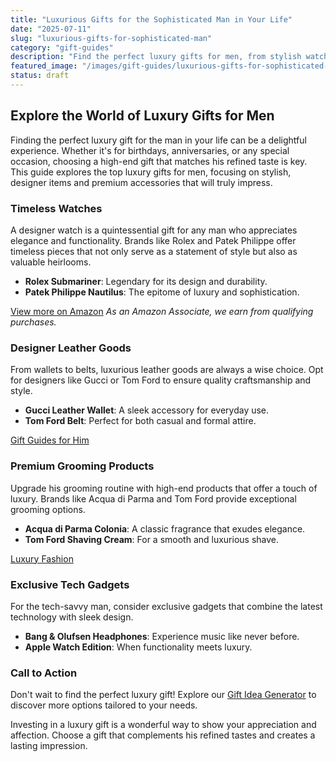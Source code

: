 ```yaml
---
title: "Luxurious Gifts for the Sophisticated Man in Your Life"
date: "2025-07-11"
slug: "luxurious-gifts-for-sophisticated-man"
category: "gift-guides"
description: "Find the perfect luxury gifts for men, from stylish watches to premium grooming products. Great for birthdays and special occasions!"
featured_image: "/images/gift-guides/luxurious-gifts-for-sophisticated-man/banner.webp"
status: draft
---
```


## Explore the World of Luxury Gifts for Men

Finding the perfect luxury gift for the man in your life can be a delightful experience. Whether it's for birthdays, anniversaries, or any special occasion, choosing a high-end gift that matches his refined taste is key. This guide explores the top luxury gifts for men, focusing on stylish, designer items and premium accessories that will truly impress.

### Timeless Watches

A designer watch is a quintessential gift for any man who appreciates elegance and functionality. Brands like Rolex and Patek Philippe offer timeless pieces that not only serve as a statement of style but also as valuable heirlooms.

- **Rolex Submariner**: Legendary for its design and durability.
- **Patek Philippe Nautilus**: The epitome of luxury and sophistication.

[View more on Amazon](https://www.amazon.com/s?k=luxury+watches+men&tag=bright-gift-20) *As an Amazon Associate, we earn from qualifying purchases.*

### Designer Leather Goods

From wallets to belts, luxurious leather goods are always a wise choice. Opt for designers like Gucci or Tom Ford to ensure quality craftsmanship and style.

- **Gucci Leather Wallet**: A sleek accessory for everyday use.
- **Tom Ford Belt**: Perfect for both casual and formal attire.

[Gift Guides for Him](gift-guides-for-him)

### Premium Grooming Products

Upgrade his grooming routine with high-end products that offer a touch of luxury. Brands like Acqua di Parma and Tom Ford provide exceptional grooming options.

- **Acqua di Parma Colonia**: A classic fragrance that exudes elegance.
- **Tom Ford Shaving Cream**: For a smooth and luxurious shave.

[Luxury Fashion](luxury-fashion)

### Exclusive Tech Gadgets

For the tech-savvy man, consider exclusive gadgets that combine the latest technology with sleek design.

- **Bang & Olufsen Headphones**: Experience music like never before.
- **Apple Watch Edition**: When functionality meets luxury.

### Call to Action

Don't wait to find the perfect luxury gift! Explore our [Gift Idea Generator](https://www.brightgift.com/generator) to discover more options tailored to your needs.

Investing in a luxury gift is a wonderful way to show your appreciation and affection. Choose a gift that complements his refined tastes and creates a lasting impression.
